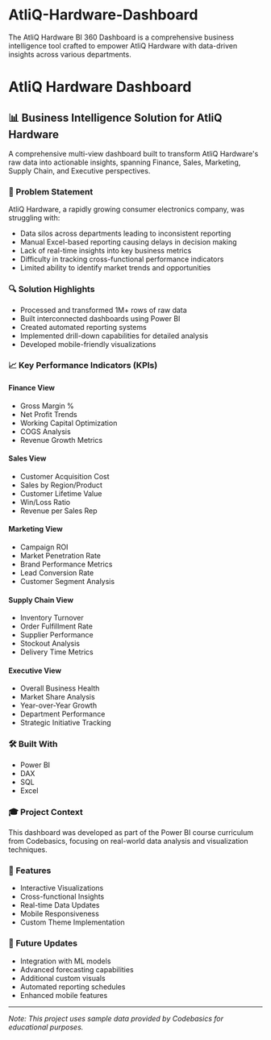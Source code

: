 # AtliQ-Hardware-Dashboard
The AtliQ Hardware BI 360 Dashboard is a comprehensive business intelligence tool crafted to empower AtliQ Hardware with data-driven insights across various departments.
# AtliQ Hardware Dashboard

## 📊 Business Intelligence Solution for AtliQ Hardware

A comprehensive multi-view dashboard built to transform AtliQ Hardware's raw data into actionable insights, spanning Finance, Sales, Marketing, Supply Chain, and Executive perspectives.

### 🎯 Problem Statement

AtliQ Hardware, a rapidly growing consumer electronics company, was struggling with:
- Data silos across departments leading to inconsistent reporting
- Manual Excel-based reporting causing delays in decision making
- Lack of real-time insights into key business metrics
- Difficulty in tracking cross-functional performance indicators
- Limited ability to identify market trends and opportunities

### 🔍 Solution Highlights

- Processed and transformed 1M+ rows of raw data
- Built interconnected dashboards using Power BI
- Created automated reporting systems
- Implemented drill-down capabilities for detailed analysis
- Developed mobile-friendly visualizations

### 📈 Key Performance Indicators (KPIs)

#### Finance View
- Gross Margin %
- Net Profit Trends
- Working Capital Optimization
- COGS Analysis
- Revenue Growth Metrics

#### Sales View
- Customer Acquisition Cost
- Sales by Region/Product
- Customer Lifetime Value
- Win/Loss Ratio
- Revenue per Sales Rep

#### Marketing View
- Campaign ROI
- Market Penetration Rate
- Brand Performance Metrics
- Lead Conversion Rate
- Customer Segment Analysis

#### Supply Chain View
- Inventory Turnover
- Order Fulfillment Rate
- Supplier Performance
- Stockout Analysis
- Delivery Time Metrics

#### Executive View
- Overall Business Health
- Market Share Analysis
- Year-over-Year Growth
- Department Performance
- Strategic Initiative Tracking

### 🛠️ Built With
- Power BI
- DAX
- SQL
- Excel

### 🎓 Project Context
This dashboard was developed as part of the Power BI course curriculum from Codebasics, focusing on real-world data analysis and visualization techniques.

### 📱 Features
- Interactive Visualizations
- Cross-functional Insights
- Real-time Data Updates
- Mobile Responsiveness
- Custom Theme Implementation

### 🔄 Future Updates
- Integration with ML models
- Advanced forecasting capabilities
- Additional custom visuals
- Automated reporting schedules
- Enhanced mobile features

---
*Note: This project uses sample data provided by Codebasics for educational purposes.*
